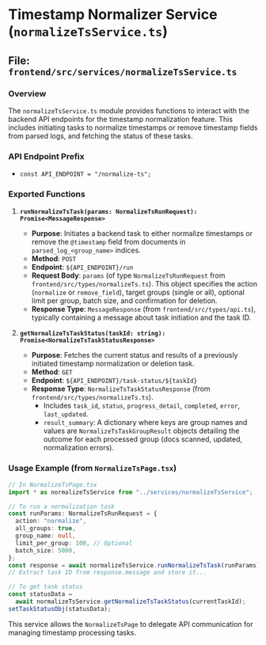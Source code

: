 # Timestamp Normalizer Service (`normalizeTsService.ts`)

## File: `frontend/src/services/normalizeTsService.ts`

### Overview

The `normalizeTsService.ts` module provides functions to interact with the backend API endpoints for the timestamp normalization feature. This includes initiating tasks to normalize timestamps or remove timestamp fields from parsed logs, and fetching the status of these tasks.

### API Endpoint Prefix

- `const API_ENDPOINT = "/normalize-ts";`

### Exported Functions

1.  **`runNormalizeTsTask(params: NormalizeTsRunRequest): Promise<MessageResponse>`**

    - **Purpose**: Initiates a backend task to either normalize timestamps or remove the `@timestamp` field from documents in `parsed_log_<group_name>` indices.
    - **Method**: `POST`
    - **Endpoint**: `${API_ENDPOINT}/run`
    - **Request Body**: `params` (of type `NormalizeTsRunRequest` from `frontend/src/types/normalizeTs.ts`). This object specifies the action (`normalize` or `remove_field`), target groups (single or all), optional limit per group, batch size, and confirmation for deletion.
    - **Response Type**: `MessageResponse` (from `frontend/src/types/api.ts`), typically containing a message about task initiation and the task ID.

2.  **`getNormalizeTsTaskStatus(taskId: string): Promise<NormalizeTsTaskStatusResponse>`**
    - **Purpose**: Fetches the current status and results of a previously initiated timestamp normalization or deletion task.
    - **Method**: `GET`
    - **Endpoint**: `${API_ENDPOINT}/task-status/${taskId}`
    - **Response Type**: `NormalizeTsTaskStatusResponse` (from `frontend/src/types/normalizeTs.ts`).
      - Includes `task_id`, `status`, `progress_detail`, `completed`, `error`, `last_updated`.
      - `result_summary`: A dictionary where keys are group names and values are `NormalizeTsTaskGroupResult` objects detailing the outcome for each processed group (docs scanned, updated, normalization errors).

### Usage Example (from `NormalizeTsPage.tsx`)

```typescript
// In NormalizeTsPage.tsx
import * as normalizeTsService from "../services/normalizeTsService";

// To run a normalization task
const runParams: NormalizeTsRunRequest = {
  action: "normalize",
  all_groups: true,
  group_name: null,
  limit_per_group: 100, // Optional
  batch_size: 5000,
};
const response = await normalizeTsService.runNormalizeTsTask(runParams);
// Extract task ID from response.message and store it...

// To get task status
const statusData =
  await normalizeTsService.getNormalizeTsTaskStatus(currentTaskId);
setTaskStatusObj(statusData);
```

This service allows the `NormalizeTsPage` to delegate API communication for managing timestamp processing tasks.

